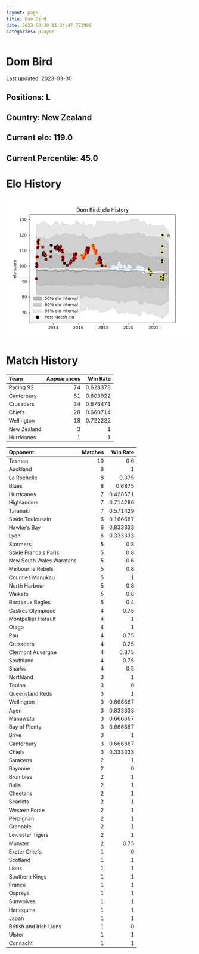 ```yaml
---  
layout: page  
title: Dom Bird  
date: 2023-03-30 11:34:47.773906  
categories: player  
---
```

# Dom Bird


Last updated: 2023-03-30
## Positions: L

## Country: New Zealand

## Current elo: 119.0

## Current Percentile: 45.0

# Elo History


![elo history](history_DomBird.png)
# Match History


| Team        |   Appearances |   Win Rate |
|:------------|--------------:|-----------:|
| Racing 92   |            74 |   0.628378 |
| Canterbury  |            51 |   0.803922 |
| Crusaders   |            34 |   0.676471 |
| Chiefs      |            28 |   0.660714 |
| Wellington  |            18 |   0.722222 |
| New Zealand |             3 |   1        |
| Hurricanes  |             1 |   1        |

| Opponent                 |   Matches |   Win Rate |
|:-------------------------|----------:|-----------:|
| Tasman                   |        10 |   0.6      |
| Auckland                 |         8 |   1        |
| La Rochelle              |         8 |   0.375    |
| Blues                    |         8 |   0.6875   |
| Hurricanes               |         7 |   0.428571 |
| Highlanders              |         7 |   0.714286 |
| Taranaki                 |         7 |   0.571429 |
| Stade Toulousain         |         6 |   0.166667 |
| Hawke's Bay              |         6 |   0.833333 |
| Lyon                     |         6 |   0.333333 |
| Stormers                 |         5 |   0.8      |
| Stade Francais Paris     |         5 |   0.8      |
| New South Wales Waratahs |         5 |   0.6      |
| Melbourne Rebels         |         5 |   0.8      |
| Counties Manukau         |         5 |   1        |
| North Harbour            |         5 |   0.8      |
| Waikato                  |         5 |   0.8      |
| Bordeaux Begles          |         5 |   0.4      |
| Castres Olympique        |         4 |   0.75     |
| Montpellier Herault      |         4 |   1        |
| Otago                    |         4 |   1        |
| Pau                      |         4 |   0.75     |
| Crusaders                |         4 |   0.25     |
| Clermont Auvergne        |         4 |   0.875    |
| Southland                |         4 |   0.75     |
| Sharks                   |         4 |   0.5      |
| Northland                |         3 |   1        |
| Toulon                   |         3 |   0        |
| Queensland Reds          |         3 |   1        |
| Wellington               |         3 |   0.666667 |
| Agen                     |         3 |   0.833333 |
| Manawatu                 |         3 |   0.666667 |
| Bay of Plenty            |         3 |   0.666667 |
| Brive                    |         3 |   1        |
| Canterbury               |         3 |   0.666667 |
| Chiefs                   |         3 |   0.333333 |
| Saracens                 |         2 |   1        |
| Bayonne                  |         2 |   0        |
| Brumbies                 |         2 |   1        |
| Bulls                    |         2 |   1        |
| Cheetahs                 |         2 |   1        |
| Scarlets                 |         2 |   1        |
| Western Force            |         2 |   1        |
| Perpignan                |         2 |   1        |
| Grenoble                 |         2 |   1        |
| Leicester Tigers         |         2 |   1        |
| Munster                  |         2 |   0.75     |
| Exeter Chiefs            |         1 |   0        |
| Scotland                 |         1 |   1        |
| Lions                    |         1 |   1        |
| Southern Kings           |         1 |   1        |
| France                   |         1 |   1        |
| Ospreys                  |         1 |   1        |
| Sunwolves                |         1 |   1        |
| Harlequins               |         1 |   1        |
| Japan                    |         1 |   1        |
| British and Irish Lions  |         1 |   0        |
| Ulster                   |         1 |   1        |
| Connacht                 |         1 |   1        |
